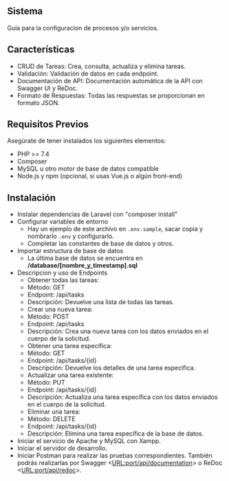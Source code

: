 ## Sistema

Guía para la configuracion de procesos y/o servicios.

## Características

- CRUD de Tareas: Crea, consulta, actualiza y elimina tareas.
- Validación: Validación de datos en cada endpoint.
- Documentación de API: Documentación automática de la API con Swagger UI y ReDoc.
- Formato de Respuestas: Todas las respuestas se proporcionan en formato JSON.

## Requisitos Previos

Asegúrate de tener instalados los siguientes elementos:

- PHP >= 7.4
- Composer
- MySQL u otro motor de base de datos compatible
- Node.js y npm (opcional, si usas Vue.js o algún front-end)

## Instalación

- Instalar dependencias de Laravel con "composer install"
- Configurar variables de entorno
    - Hay un ejemplo de este archivo en `.env.sample`, sacar copia y nombrarlo `.env` y
      configurarlo.
    - Completar las constantes de base de datos y otros.
- Importar estructura de base de datos
    - La última base de datos se encuentra en **/database/[nombre_y_timestamp].sql**
- Descripcion y uso de Endpoints
    - Obtener todas las tareas: 
     - Método: GET
     - Endpoint: /api/tasks
     - Descripción: Devuelve una lista de todas las tareas.
    - Crear una nueva tarea: 
     - Método: POST
     - Endpoint: /api/tasks
     - Descripción: Crea una nueva tarea con los datos enviados en el cuerpo de la solicitud.
    - Obtener una tarea específica: 
     - Método: GET
     - Endpoint: /api/tasks/{id}
     - Descripción: Devuelve los detalles de una tarea específica.
    - Actualizar una tarea existente: 
     - Método: PUT
     - Endpoint: /api/tasks/{id}
     - Descripción: Actualiza una tarea específica con los datos enviados en el cuerpo de la solicitud.
    - Eliminar una tarea: 
     - Método: DELETE
     - Endpoint: /api/tasks/{id}
     - Descripción: Elimina una tarea específica de la base de datos.
- Iniciar el servicio de Apache y MySQL con Xampp.
- Iniciar el servidor de desarrollo.
- Iniciar Postman para realizar las pruebas correspondientes. También podrás realizarlas por Swagger <<URL:port/api/documentation>> o ReDoc <<URL:port/api/redoc>>.